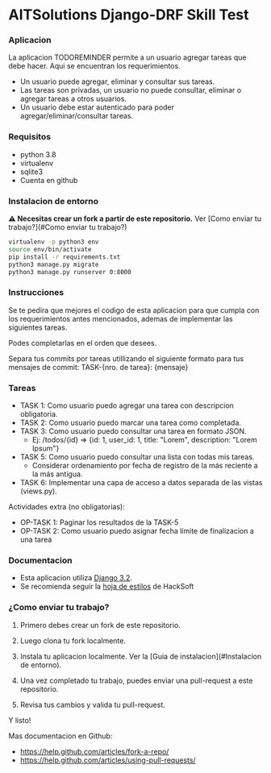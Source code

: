 AITSolutions Django-DRF Skill Test
===========================


### Aplicacion
La aplicacion TODOREMINDER permite a un usuario agregar tareas que debe hacer. Aqui se encuentran los 
requerimientos.
* Un usuario puede agregar, eliminar y consultar sus tareas.
* Las tareas son privadas, un usuario no puede consultar, eliminar o agregar tareas a otros usuarios.
* Un usuario debe estar autenticado para poder agregar/eliminar/consultar tareas.

### Requisitos
* python 3.8
* virtualenv
* sqlite3
* Cuenta en github

### Instalacion de entorno
**⚠ Necesitas crear un fork a partir de este repositorio.** Ver [Como enviar tu trabajo?](#Como enviar tu trabajo?)
```sh
virtualenv -p python3 env
source env/bin/activate
pip install -r requirements.txt
python3 manage.py migrate
python3 manage.py runserver 0:8000
```

### Instrucciones
Se te pedira que mejores el codigo de esta aplicacion para que cumpla con los requerimientos antes mencionados,
ademas de implementar las siguientes tareas.

Podes completarlas en el orden que desees.

Separa tus commits por tareas utillizando el siguiente formato para tus mensajes de commit: TASK-{nro. de tarea}: {mensaje}

### Tareas
* TASK 1: Como usuario puedo agregar una tarea con descripcion obligatoria.
* TASK 2: Como usuario puedo marcar una tarea como completada.
* TASK 3: Como usuario puedo consultar una tarea en formato JSON.
    - Ej: /todos/{id} => {id: 1, user_id: 1, title: "Lorem", description: "Lorem Ipsum"}
* TASK 5: Como usuario puedo consultar una lista con todas mis tareas.
    - Considerar ordenamiento por fecha de registro de la más reciente a la más antigua.
* TASK 6: Implementar una capa de acceso a datos separada de las vistas (views.py).

Actividades extra (no obligatorias):
* OP-TASK 1: Paginar los resultados de la TASK-5
* OP-TASK 2: Como usuario puedo asignar fecha límite de finalizacion a una tarea

### Documentacion
 - Esta aplicacion utiliza [Django 3.2](https://docs.djangoproject.com/en/3.2/releases/3.2/).
 - Se recomienda seguir la [hoja de estilos](https://github.com/HackSoftware/Django-Styleguide) de HackSoft

### ¿Como enviar tu trabajo?

1. Primero debes crear un fork de este repositorio.

2. Luego clona tu fork localmente.

3. Instala tu aplicacion localmente. Ver la [Guia de instalacion](#Instalacion de entorno).

4. Una vez completado tu trabajo, puedes enviar una pull-request a este repositorio.

5. Revisa tus cambios y valida tu pull-request.

Y listo!


Mas documentacion en Github:
* https://help.github.com/articles/fork-a-repo/
* https://help.github.com/articles/using-pull-requests/
